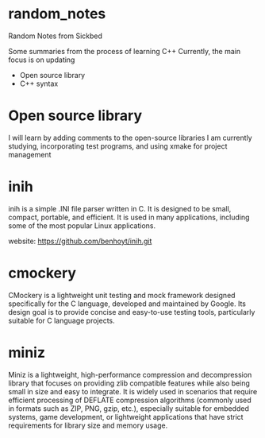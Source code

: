 # random_notes
Random Notes from Sickbed

Some summaries from the process of learning C++
Currently, the main focus is on updating
- Open source library
- C++ syntax

# Open source library
I will learn by adding comments to the open-source libraries I am currently studying, incorporating test programs, and using xmake for project management


# inih

inih is a simple .INI file parser written in C. It is designed to be small, compact, portable, and efficient. It is used in many applications, including some of the most popular Linux applications.

website: https://github.com/benhoyt/inih.git

# cmockery

CMockery is a lightweight unit testing and mock framework designed specifically for the C language, developed and maintained by Google. Its design goal is to provide concise and easy-to-use testing tools, particularly suitable for C language projects.

# miniz 

Miniz is a lightweight, high-performance compression and decompression library that focuses on providing zlib compatible features while also being small in size and easy to integrate. It is widely used in scenarios that require efficient processing of DEFLATE compression algorithms (commonly used in formats such as ZIP, PNG, gzip, etc.), especially suitable for embedded systems, game development, or lightweight applications that have strict requirements for library size and memory usage.